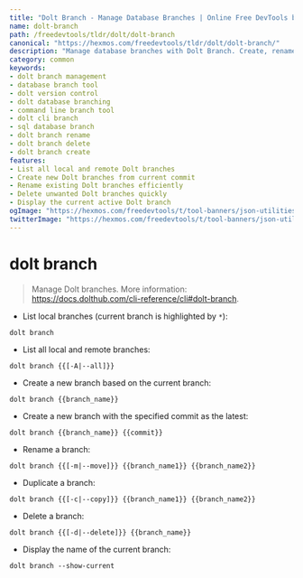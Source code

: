 ```yaml
---
title: "Dolt Branch - Manage Database Branches | Online Free DevTools by Hexmos"
name: dolt-branch
path: /freedevtools/tldr/dolt/dolt-branch
canonical: "https://hexmos.com/freedevtools/tldr/dolt/dolt-branch/"
description: "Manage database branches with Dolt Branch. Create, rename, and delete branches with ease, improving database version control workflows. Free online tool, no registration required."
category: common
keywords:
- dolt branch management
- database branch tool
- dolt version control
- dolt database branching
- command line branch tool
- dolt cli branch
- sql database branch
- dolt branch rename
- dolt branch delete
- dolt branch create
features:
- List all local and remote Dolt branches
- Create new Dolt branches from current commit
- Rename existing Dolt branches efficiently
- Delete unwanted Dolt branches quickly
- Display the current active Dolt branch
ogImage: "https://hexmos.com/freedevtools/t/tool-banners/json-utilities-banner.png"
twitterImage: "https://hexmos.com/freedevtools/t/tool-banners/json-utilities-banner.png"
---
```


# dolt branch

> Manage Dolt branches.
> More information: <https://docs.dolthub.com/cli-reference/cli#dolt-branch>.

- List local branches (current branch is highlighted by `*`):

`dolt branch`

- List all local and remote branches:

`dolt branch {{[-A|--all]}}`

- Create a new branch based on the current branch:

`dolt branch {{branch_name}}`

- Create a new branch with the specified commit as the latest:

`dolt branch {{branch_name}} {{commit}}`

- Rename a branch:

`dolt branch {{[-m|--move]}} {{branch_name1}} {{branch_name2}}`

- Duplicate a branch:

`dolt branch {{[-c|--copy]}} {{branch_name1}} {{branch_name2}}`

- Delete a branch:

`dolt branch {{[-d|--delete]}} {{branch_name}}`

- Display the name of the current branch:

`dolt branch --show-current`

